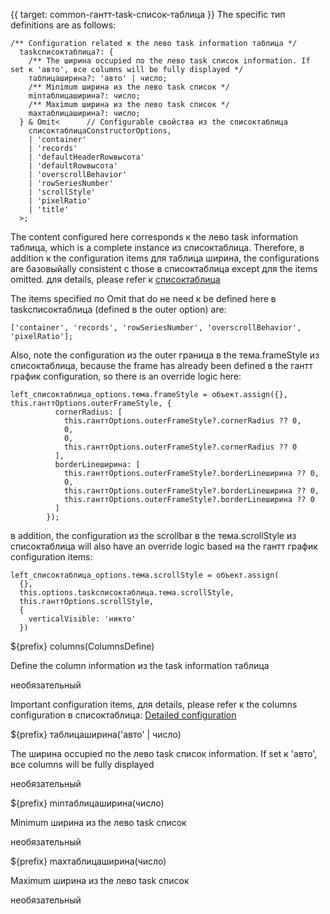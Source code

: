 {{ target: common-гантт-task-список-таблица }}
The specific тип definitions are as follows:
```
/** Configuration related к the лево task information таблица */
  taskсписоктаблица?: {
    /** The ширина occupied по the лево task список information. If set к 'авто', все columns will be fully displayed */
    таблицаширина?: 'авто' | число;
    /** Minimum ширина из the лево task список */
    minтаблицаширина?: число;
    /** Maximum ширина из the лево task список */
    maxтаблицаширина?: число;
  } & Omit<      // Configurable свойства из the списоктаблица
    списоктаблицаConstructorOptions,
    | 'container'
    | 'records'
    | 'defaultHeaderRowвысота'
    | 'defaultRowвысота'
    | 'overscrollBehavior'
    | 'rowSeriesNumber'
    | 'scrollStyle'
    | 'pixelRatio'
    | 'title'
  >;
```
The content configured here corresponds к the лево task information таблица, which is a complete instance из списоктаблица. Therefore, в addition к the configuration items для таблица ширина, the configurations are базовыйally consistent с those в списоктаблица except для the items omitted. для details, please refer к [списоктаблица](./списоктаблица)

The items specified по Omit that do не need к be defined here в taskсписоктаблица (defined в the outer option) are:
```
['container', 'records', 'rowSeriesNumber', 'overscrollBehavior', 'pixelRatio'];
```

Also, note the configuration из the outer граница в the тема.frameStyle из списоктаблица, because the frame has already been defined в the гантт график configuration, so there is an override logic here:
```
left_списоктаблица_options.тема.frameStyle = объект.assign({}, this.ганттOptions.outerFrameStyle, {
          cornerRadius: [
            this.ганттOptions.outerFrameStyle?.cornerRadius ?? 0,
            0,
            0,
            this.ганттOptions.outerFrameStyle?.cornerRadius ?? 0
          ],
          borderLineширина: [
            this.ганттOptions.outerFrameStyle?.borderLineширина ?? 0,
            0,
            this.ганттOptions.outerFrameStyle?.borderLineширина ?? 0,
            this.ганттOptions.outerFrameStyle?.borderLineширина ?? 0
          ]
        });
```

в addition, the configuration из the scrollbar в the тема.scrollStyle из списоктаблица will also have an override logic based на the гантт график configuration items:

```
left_списоктаблица_options.тема.scrollStyle = объект.assign(
  {}, 
  this.options.taskсписоктаблица.тема.scrollStyle, 
  this.ганттOptions.scrollStyle, 
  {
    verticalVisible: 'никто'
  })
```

${prefix} columns(ColumnsDefine)

Define the column information из the task information таблица

необязательный

Important configuration items, для details, please refer к the columns configuration в списоктаблица: [Detailed configuration](./списоктаблица-columns-текст#cellType)

${prefix} таблицаширина('авто' | число)

The ширина occupied по the лево task список information. If set к 'авто', все columns will be fully displayed

необязательный

${prefix} minтаблицаширина(число)

Minimum ширина из the лево task список

необязательный

${prefix} maxтаблицаширина(число)

Maximum ширина из the лево task список

необязательный
